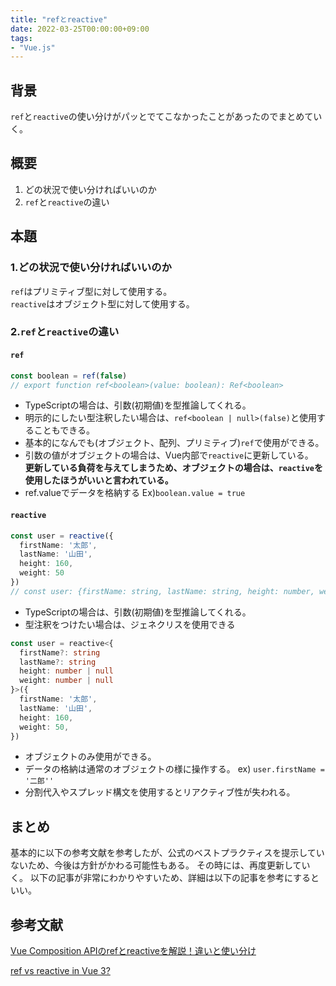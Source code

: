 ```yaml
---
title: "refとreactive"
date: 2022-03-25T00:00:00+09:00
tags: 
- "Vue.js"
---
```

## 背景
`ref`と`reactive`の使い分けがパッとでてこなかったことがあったのでまとめていく。

## 概要
1. どの状況で使い分ければいいのか
2. `ref`と`reactive`の違い

## 本題
### 1.どの状況で使い分ければいいのか
`ref`はプリミティブ型に対して使用する。<br/>
`reactive`はオブジェクト型に対して使用する。

### 2.`ref`と`reactive`の違い
#### `ref`
```typescript
const boolean = ref(false)
// export function ref<boolean>(value: boolean): Ref<boolean>
```
- TypeScriptの場合は、引数(初期値)を型推論してくれる。
- 明示的にしたい型注釈したい場合は、`ref<boolean | null>(false)`と使用することもできる。
- 基本的になんでも(オブジェクト、配列、プリミティブ)`ref`で使用ができる。
- 引数の値がオブジェクトの場合は、Vue内部で`reactive`に更新している。<br/>**更新している負荷を与えてしまうため、オブジェクトの場合は、`reactive`を使用したほうがいいと言われている。**
- ref.valueでデータを格納する Ex)`boolean.value = true`


#### `reactive`
```typescript
const user = reactive({
  firstName: '太郎',
  lastName: '山田',
  height: 160,
  weight: 50
})
// const user: {firstName: string, lastName: string, height: number, weight: number}
```
- TypeScriptの場合は、引数(初期値)を型推論してくれる。
- 型注釈をつけたい場合は、ジェネクリスを使用できる
```typescript
const user = reactive<{
  firstName?: string
  lastName?: string
  height: number | null
  weight: number | null
}>({
  firstName: '太郎',
  lastName: '山田',
  height: 160,
  weight: 50,
})
```
- オブジェクトのみ使用ができる。
- データの格納は通常のオブジェクトの様に操作する。 ex) `user.firstName = '二郎''`
- 分割代入やスプレッド構文を使用するとリアクティブ性が失われる。

## まとめ
基本的に以下の参考文献を参考したが、公式のベストプラクティスを提示していないため、今後は方針がかわる可能性もある。
その時には、再度更新していく。
以下の記事が非常にわかりやすいため、詳細は以下の記事を参考にするといい。

## 参考文献
[Vue Composition APIのrefとreactiveを解説！違いと使い分け](https://kobatech-blog.com/vue-composition-api-ref-reactive/)

[ref vs reactive in Vue 3?](https://stackoverflow.com/questions/61452458/ref-vs-reactive-in-vue-3)